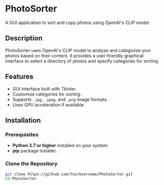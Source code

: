 # PhotoSorter

A GUI application to sort and copy photos using OpenAI's CLIP model.

## Description

PhotoSorter uses OpenAI's CLIP model to analyze and categorize your photos based on their content. It provides a user-friendly graphical interface to select a directory of photos and specify categories for sorting.

## Features

- GUI interface built with Tkinter.
- Customize categories for sorting.
- Supports `.jpg`, `.jpeg`, and `.png` image formats.
- Uses GPU acceleration if available.

## Installation

### Prerequisites

- **Python 3.7 or higher** installed on your system.
- **pip** package installer.

### Clone the Repository

```bash
git clone https://github.com/YourUsername/PhotoSorter.git
cd PhotoSorter
